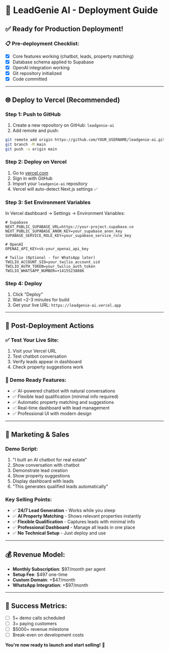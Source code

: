 # 🚀 LeadGenie AI - Deployment Guide

## ✅ **Ready for Production Deployment!**

### **📋 Pre-deployment Checklist:**
- [x] Core features working (chatbot, leads, property matching)
- [x] Database schema applied to Supabase
- [x] OpenAI integration working
- [x] Git repository initialized
- [x] Code committed

---

## **🌐 Deploy to Vercel (Recommended)**

### **Step 1: Push to GitHub**
1. Create a new repository on GitHub: `leadgenie-ai`
2. Add remote and push:
```bash
git remote add origin https://github.com/YOUR_USERNAME/leadgenie-ai.git
git branch -M main
git push -u origin main
```

### **Step 2: Deploy on Vercel**
1. Go to [vercel.com](https://vercel.com)
2. Sign in with GitHub
3. Import your `leadgenie-ai` repository
4. Vercel will auto-detect Next.js settings ✅

### **Step 3: Set Environment Variables**
In Vercel dashboard → Settings → Environment Variables:

```env
# Supabase
NEXT_PUBLIC_SUPABASE_URL=https://your-project.supabase.co
NEXT_PUBLIC_SUPABASE_ANON_KEY=your_supabase_anon_key
SUPABASE_SERVICE_ROLE_KEY=your_supabase_service_role_key

# OpenAI
OPENAI_API_KEY=sk-your_openai_api_key

# Twilio (Optional - for WhatsApp later)
TWILIO_ACCOUNT_SID=your_twilio_account_sid
TWILIO_AUTH_TOKEN=your_twilio_auth_token
TWILIO_WHATSAPP_NUMBER=+14155238886
```

### **Step 4: Deploy**
1. Click "Deploy"
2. Wait ~2-3 minutes for build
3. Get your live URL: `https://leadgenie-ai.vercel.app`

---

## **🎯 Post-Deployment Actions**

### **✅ Test Your Live Site:**
1. Visit your Vercel URL
2. Test chatbot conversation
3. Verify leads appear in dashboard
4. Check property suggestions work

### **📱 Demo Ready Features:**
- ✅ AI-powered chatbot with natural conversations
- ✅ Flexible lead qualification (minimal info required)
- ✅ Automatic property matching and suggestions
- ✅ Real-time dashboard with lead management
- ✅ Professional UI with modern design

---

## **🚀 Marketing & Sales**

### **Demo Script:**
1. "I built an AI chatbot for real estate"
2. Show conversation with chatbot
3. Demonstrate lead creation
4. Show property suggestions
5. Display dashboard with leads
6. "This generates qualified leads automatically"

### **Key Selling Points:**
- ✅ **24/7 Lead Generation** - Works while you sleep
- ✅ **AI Property Matching** - Shows relevant properties instantly
- ✅ **Flexible Qualification** - Captures leads with minimal info
- ✅ **Professional Dashboard** - Manage all leads in one place
- ✅ **No Technical Setup** - Just deploy and use

---

## **💰 Revenue Model:**
- **Monthly Subscription**: $97/month per agent
- **Setup Fee**: $497 one-time
- **Custom Domain**: +$47/month
- **WhatsApp Integration**: +$97/month

---

## **🎉 Success Metrics:**
- [ ] 5+ demo calls scheduled
- [ ] 3+ paying customers
- [ ] $5000+ revenue milestone
- [ ] Break-even on development costs

**You're now ready to launch and start selling!** 🚀
